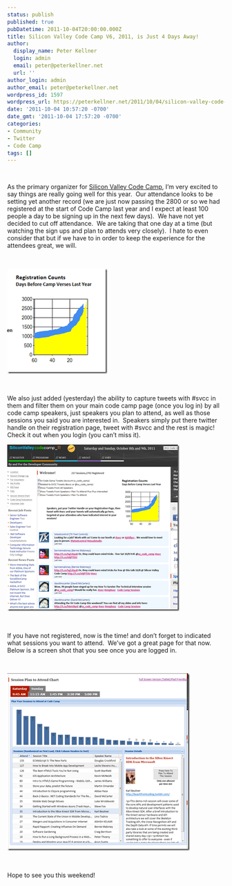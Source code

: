 ```yaml
---
status: publish
published: true
pubDatetime: 2011-10-04T20:00:00.000Z
title: Silicon Valley Code Camp V6, 2011, is Just 4 Days Away!
author:
  display_name: Peter Kellner
  login: admin
  email: peter@peterkellner.net
  url: ''
author_login: admin
author_email: peter@peterkellner.net
wordpress_id: 1597
wordpress_url: https://peterkellner.net/2011/10/04/silicon-valley-code-camp-v6-2011-is-just-4-days-away/
date: '2011-10-04 10:57:20 -0700'
date_gmt: '2011-10-04 17:57:20 -0700'
categories:
- Community
- Twitter
- Code Camp
tags: []
---
```

<p>&#160;</p>
<p>As the primary organizer for <a href="http://www.siliconvalley-codecamp.com/">Silicon Valley Code Camp</a>, I’m very excited to say things are really going well for this year.&#160; Our attendance looks to be setting yet another record (we are just now passing the 2800 or so we had registered at the start of Code Camp last year and I expect at least 100 people a day to be signing up in the next few days).&#160; We have not yet decided to cut off attendance.&#160; We are taking that one day at a time (but watching the sign ups and plan to attends very closely).&#160; I hate to even consider that but if we have to in order to keep the experience for the attendees great, we will.</p>
<p>&#160;</p>
<p><a href="http://www.siliconvalley-codecamp.com/RegistrationCount.aspx"><img style="background-image: none; border-right-width: 0px; padding-left: 0px; padding-right: 0px; display: inline; border-top-width: 0px; border-bottom-width: 0px; border-left-width: 0px; padding-top: 0px" title="image" border="0" alt="image" src="/wp/wp-content/uploads/2011/10/image.png" width="232" height="244" /></a></p>
<p>&#160;</p>
<p>We also just added (yesterday) the ability to capture tweets with #svcc in them and filter them on your main code camp page (once you log in) by all code camp speakers, just speakers you plan to attend, as well as those sessions you said you are interested in.&#160; Speakers simply put there twitter handle on their registration page, tweet with #svcc and the rest is magic!&#160; Check it out when you login (you can’t miss it).</p>
<p><a href="http://www.siliconvalley-codecamp.com/default.aspx"><img style="background-image: none; border-bottom: 0px; border-left: 0px; padding-left: 0px; padding-right: 0px; display: inline; border-top: 0px; border-right: 0px; padding-top: 0px" title="image" border="0" alt="image" src="/wp/wp-content/uploads/2011/10/image1.png" width="399" height="386" /></a></p>
<p>&#160;</p>
<p>If you have not registered, now is the time! and don’t forget to indicated what sessions you want to attend.&#160; We’ve got a great page for that now.&#160; Below is a screen shot that you see once you are logged in.</p>
<p>&#160;</p>
<p><a href="http://www.siliconvalley-codecamp.com/SessionPlanToAttendChart.aspx"><img style="background-image: none; border-right-width: 0px; padding-left: 0px; padding-right: 0px; display: inline; border-top-width: 0px; border-bottom-width: 0px; border-left-width: 0px; padding-top: 0px" title="image" border="0" alt="image" src="/wp/wp-content/uploads/2011/10/image2.png" width="423" height="411" /></a></p>
<p>&#160;</p>
<p>Hope to see you this weekend!</p>
